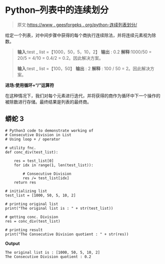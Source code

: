 # Python–列表中的连续划分

> 原文:[https://www . geesforgeks . org/python-连续列表划分/](https://www.geeksforgeeks.org/python-consecutive-division-in-list/)

给定一个列表，对中间步骤中获得的每个商执行连续除法，并将连续元素视为除数。

> **输入**:test _ list =【1000，50，5，10，2】
> **输出** : 0.2
> **解释**:1000/50 = 20/5 = 4/10 = 0.4/2 = 0.2。因此解决方案。
> 
> **输入**:test _ list =【100，50】
> **输出** : 2
> **解释** : 100 / 50 = 2。因此解决方案。

**进场:使用循环+“/”运算符**

在这种情况下，我们对每个元素进行迭代，并将获得的商作为循环中下一个操作的被除数进行存储。最终结果是列表的最终商。

## 蟒蛇 3

```
# Python3 code to demonstrate working of
# Consecutive Division in List
# Using loop + / operator

# utility fnc.
def conc_div(test_list):

    res = test_list[0]
    for idx in range(1, len(test_list)):

        # Consecutive Division
        res /= test_list[idx]
    return res

# initializing list
test_list = [1000, 50, 5, 10, 2]

# printing original list
print("The original list is : " + str(test_list))

# getting conc. Division
res = conc_div(test_list)

# printing result 
print("The Consecutive Division quotient : " + str(res))
```

**Output**

```
The original list is : [1000, 50, 5, 10, 2]
The Consecutive Division quotient : 0.2

```